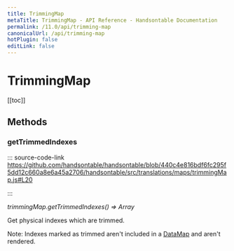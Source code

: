 ```yaml
---
title: TrimmingMap
metaTitle: TrimmingMap - API Reference - Handsontable Documentation
permalink: /11.0/api/trimming-map
canonicalUrl: /api/trimming-map
hotPlugin: false
editLink: false
---
```


# TrimmingMap

[[toc]]
## Methods

### getTrimmedIndexes
  
::: source-code-link https://github.com/handsontable/handsontable/blob/440c4e816bdf6fc295f5dd12c660a8e6a45a2706/handsontable/src/translations/maps/trimmingMap.js#L20

:::

_trimmingMap.getTrimmedIndexes() ⇒ Array_

Get physical indexes which are trimmed.

Note: Indexes marked as trimmed aren't included in a [DataMap](@/api/dataMap.md) and aren't rendered.


